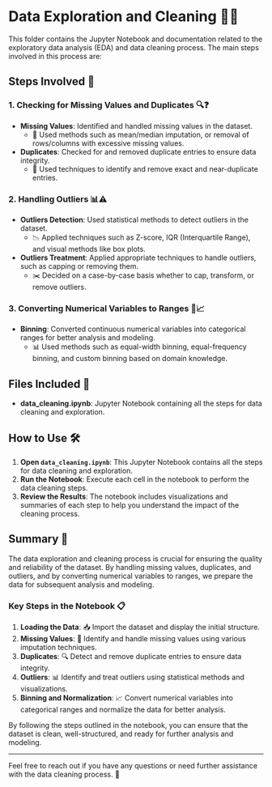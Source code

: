 # Data Exploration and Cleaning 🧹✨

This folder contains the Jupyter Notebook and documentation related to the exploratory data analysis (EDA) and data cleaning process. The main steps involved in this process are:

## Steps Involved 🚀

### 1. Checking for Missing Values and Duplicates 🔍❓
- **Missing Values**: Identified and handled missing values in the dataset.
    - 🧮 Used methods such as mean/median imputation, or removal of rows/columns with excessive missing values.
- **Duplicates**: Checked for and removed duplicate entries to ensure data integrity.
    - 🔄 Used techniques to identify and remove exact and near-duplicate entries.

### 2. Handling Outliers 📊⚠️
- **Outliers Detection**: Used statistical methods to detect outliers in the dataset.
    - 📉 Applied techniques such as Z-score, IQR (Interquartile Range), and visual methods like box plots.
- **Outliers Treatment**: Applied appropriate techniques to handle outliers, such as capping or removing them.
    - ✂️ Decided on a case-by-case basis whether to cap, transform, or remove outliers.

### 3. Converting Numerical Variables to Ranges 🔢📈
- **Binning**: Converted continuous numerical variables into categorical ranges for better analysis and modeling.
    - 📊 Used methods such as equal-width binning, equal-frequency binning, and custom binning based on domain knowledge.

## Files Included 📂

- **data_cleaning.ipynb**: Jupyter Notebook containing all the steps for data cleaning and exploration.

## How to Use 🛠️

1. **Open `data_cleaning.ipynb`**: This Jupyter Notebook contains all the steps for data cleaning and exploration.
2. **Run the Notebook**: Execute each cell in the notebook to perform the data cleaning steps.
3. **Review the Results**: The notebook includes visualizations and summaries of each step to help you understand the impact of the cleaning process.

## Summary 📝

The data exploration and cleaning process is crucial for ensuring the quality and reliability of the dataset. By handling missing values, duplicates, and outliers, and by converting numerical variables to ranges, we prepare the data for subsequent analysis and modeling.

### Key Steps in the Notebook 📋

1. **Loading the Data**: 📥 Import the dataset and display the initial structure.
2. **Missing Values**: 🧩 Identify and handle missing values using various imputation techniques.
3. **Duplicates**: 🔍 Detect and remove duplicate entries to ensure data integrity.
4. **Outliers**: 📊 Identify and treat outliers using statistical methods and visualizations.
5. **Binning and Normalization**: 📈 Convert numerical variables into categorical ranges and normalize the data for better analysis.

By following the steps outlined in the notebook, you can ensure that the dataset is clean, well-structured, and ready for further analysis and modeling.

---

Feel free to reach out if you have any questions or need further assistance with the data cleaning process. 📧

